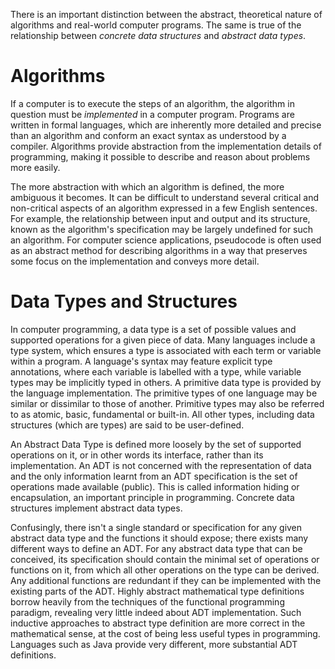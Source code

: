 There is an important distinction between the abstract, theoretical
nature of algorithms and real-world computer programs. The same is true
of the relationship between *concrete data structures* and *abstract
data types*.

Algorithms
==========

If a computer is to execute the steps of an algorithm, the algorithm in
question must be *implemented* in a computer program. Programs are
written in formal languages, which are inherently more detailed and
precise than an algorithm and conform an exact syntax as understood by a
compiler. Algorithms provide abstraction from the implementation details
of programming, making it possible to describe and reason about problems
more easily.

The more abstraction with which an algorithm is defined, the more
ambiguous it becomes. It can be difficult to understand several critical
and non-critical aspects of an algorithm expressed in a few English
sentences. For example, the relationship between input and output and
its structure, known as the algorithm's specification may be largely
undefined for such an algorithm. For computer science applications,
pseudocode is often used as an abstract method for describing algorithms
in a way that preserves some focus on the implementation and conveys
more detail.

Data Types and Structures
=========================

In computer programming, a data type is a set of possible values and
supported operations for a given piece of data. Many languages include a
type system, which ensures a type is associated with each term or
variable within a program. A language's syntax may feature explicit type
annotations, where each variable is labelled with a type, while variable
types may be implicitly typed in others. A primitive data type is
provided by the language implementation. The primitive types of one
language may be similar or dissimilar to those of another. Primitive
types may also be referred to as atomic, basic, fundamental or built-in.
All other types, including data structures (which are types) are said to
be user-defined.

An Abstract Data Type is defined more loosely by the set of supported
operations on it, or in other words its interface, rather than its
implementation. An ADT is not concerned with the representation of data
and the only information learnt from an ADT specification is the set of
operations made available (public). This is called information hiding or
encapsulation, an important principle in programming. Concrete data
structures implement abstract data types.

Confusingly, there isn't a single standard or specification for any
given abstract data type and the functions it should expose; there
exists many different ways to define an ADT. For any abstract data type
that can be conceived, its specification should contain the minimal set
of operations or functions on it, from which all other operations on the
type can be derived. Any additional functions are redundant if they can
be implemented with the existing parts of the ADT. Highly abstract
mathematical type definitions borrow heavily from the techniques of the
functional programming paradigm, revealing very little indeed about ADT
implementation. Such inductive approaches to abstract type definition
are more correct in the mathematical sense, at the cost of being less
useful types in programming. Languages such as Java provide very
different, more substantial ADT definitions.
